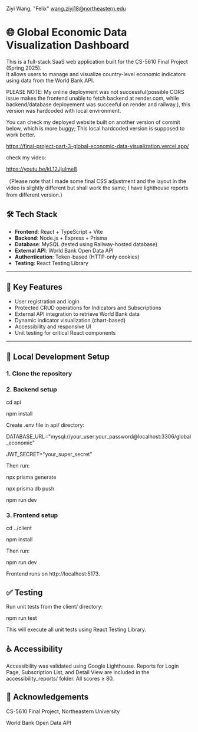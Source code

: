 Ziyi Wang, "Felix"
wang.ziyi18@northeastern.edu

# 🌐 Global Economic Data Visualization Dashboard

This is a full-stack SaaS web application built for the CS-5610 Final Project (Spring 2025).  
It allows users to manage and visualize country-level economic indicators using data from the World Bank API.

PLEASE NOTE:
My online deployment was not successful(possible CORS issue makes the frontend unable to fetch backend at render.com, while backend/database deployement was succeeful on render and railway.), this version was hardcoded with local environment.

You can check my deployed website built on another version of commit below, which is more buggy;
 This local hardcoded version is supposed to work better.

https://final-project-part-3-global-economic-data-visualization.vercel.app/

check my video:

https://youtu.be/kL12JjuIme8

（Please note that I made some final CSS adjustment and the layout in the video is slightly different but shall work the same;
I have lighthouse reports from different version.）


## 🛠️ Tech Stack

- **Frontend**: React + TypeScript + Vite
- **Backend**: Node.js + Express + Prisma
- **Database**: MySQL (tested using Railway-hosted database)
- **External API**: World Bank Open Data API
- **Authentication**: Token-based (HTTP-only cookies)
- **Testing**: React Testing Library

---

## 🧪 Key Features

- User registration and login
- Protected CRUD operations for Indicators and Subscriptions
- External API integration to retrieve World Bank data
- Dynamic indicator visualization (chart-based)
- Accessibility and responsive UI
- Unit testing for critical React components

---

## 🚀 Local Development Setup

### 1. Clone the repository


### 2. Backend setup

cd api

npm install

Create .env file in api/ directory:

DATABASE_URL="mysql://your_user:your_password@localhost:3306/global_economic"

JWT_SECRET="your_super_secret"

Then run:

npx prisma generate

npx prisma db push

npm run dev

### 3. Frontend setup

cd ../client

npm install

Then run:

npm run dev



Frontend runs on http://localhost:5173.


## ✅ Testing
Run unit tests from the client/ directory:

npm run test


This will execute all unit tests using React Testing Library.

## ♿ Accessibility
Accessibility was validated using Google Lighthouse.
Reports for Login Page, Subscription List, and Detail View are included in the accessibility_reports/ folder.
All scores ≥ 80.


## 🙏 Acknowledgements
CS-5610 Final Project, Northeastern University

World Bank Open Data API
